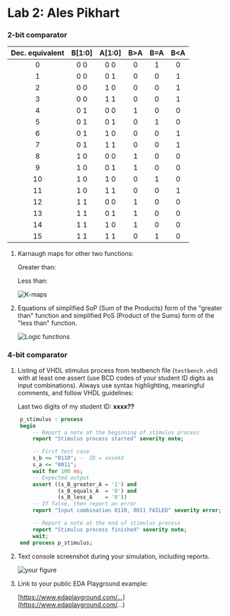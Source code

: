 # Lab 2: Ales Pikhart

### 2-bit comparator

| **Dec. equivalent** | **B[1:0]** |**A[1:0]** | **B>A** | **B=A** | **B<A** |
   | :-: | :-: | :-: | :-: | :-: | :-: |
   | 0 | 0 0 | 0 0 | 0 | 1 | 0 |
   | 1 | 0 0 | 0 1 | 0 | 0 | 1 |
   | 2 | 0 0 | 1 0 | 0 | 0 | 1 |
   | 3 | 0 0 | 1 1 | 0 | 0 | 1 |
   | 4 | 0 1 | 0 0 | 1 | 0 | 0 |
   | 5 | 0 1 | 0 1 | 0 | 1 | 0 |
   | 6 | 0 1 | 1 0 | 0 | 0 | 1 |
   | 7 | 0 1 | 1 1 | 0 | 0 | 1 |
   | 8 | 1 0 | 0 0 | 1 | 0 | 0 |
   | 9 | 1 0 | 0 1 | 1 | 0 | 0 |
   | 10 | 1 0 | 1 0 | 0 | 1 | 0 |
   | 11 | 1 0 | 1 1 | 0 | 0 | 1 |
   | 12 | 1 1 | 0 0 | 1 | 0 | 0 |
   | 13 | 1 1 | 0 1 | 1 | 0 | 0 |
   | 14 | 1 1 | 1 0 | 1 | 0 | 0 |
   | 15 | 1 1 | 1 1 | 0 | 1 | 0 |

1. Karnaugh maps for other two functions:

   Greater than:

    


   Less than:

   ![K-maps](images/kmap_empty.png)

2. Equations of simplified SoP (Sum of the Products) form of the "greater than" function and simplified PoS (Product of the Sums) form of the "less than" function.

   ![Logic functions](images/comparator_min.png)

### 4-bit comparator

1. Listing of VHDL stimulus process from testbench file (`testbench.vhd`) with at least one assert (use BCD codes of your student ID digits as input combinations). Always use syntax highlighting, meaningful comments, and follow VHDL guidelines:

   Last two digits of my student ID: **xxxx??**

```vhdl
    p_stimulus : process
    begin
        -- Report a note at the beginning of stimulus process
        report "Stimulus process started" severity note;

        -- First test case
        s_b <= "0110"; -- ID = xxxx63
        s_a <= "0011";        
        wait for 100 ns;
        -- Expected output
        assert ((s_B_greater_A = '1') and
                (s_B_equals_A  = '0') and
                (s_B_less_A    = '0'))
        -- If false, then report an error
        report "Input combination 0110, 0011 FAILED" severity error;

        -- Report a note at the end of stimulus process
        report "Stimulus process finished" severity note;
        wait;
    end process p_stimulus;
```

2. Text console screenshot during your simulation, including reports.

   ![your figure]()

3. Link to your public EDA Playground example:

   [https://www.edaplayground.com/...](https://www.edaplayground.com/...)
